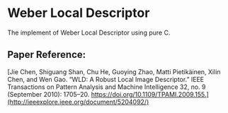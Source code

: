 # Weber Local Descriptor

The implement of Weber Local Descriptor using pure C.

## Paper Reference:
[Jie Chen, Shiguang Shan, Chu He, Guoying Zhao, Matti Pietikäinen, Xilin Chen, and Wen Gao. “WLD: A Robust Local Image Descriptor.” IEEE Transactions on Pattern Analysis and Machine Intelligence 32, no. 9 (September 2010): 1705–20. https://doi.org/10.1109/TPAMI.2009.155.](http://ieeexplore.ieee.org/document/5204092/)
  

